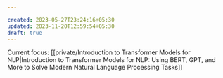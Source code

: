 ```yaml
---

created: 2023-05-27T23:24:16+05:30
updated: 2023-11-20T12:59:54+05:30
draft: true
---
```


Current focus: [[private/Introduction to Transformer Models for NLP|Introduction to Transformer Models for NLP: Using BERT, GPT, and More to Solve Modern Natural Language Processing Tasks]]


